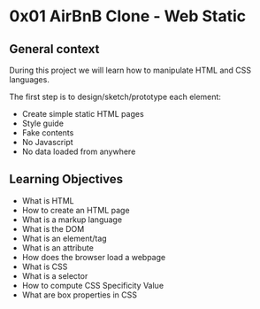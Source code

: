 # 0x01 AirBnB Clone - Web Static


## General context


During this project we will learn how to manipulate HTML and CSS languages.

The first step is to design/sketch/prototype each element:
* Create simple static HTML pages
* Style guide
* Fake contents
* No Javascript
* No data loaded from anywhere


## Learning Objectives


* What is HTML
* How to create an HTML page
* What is a markup language
* What is the DOM
* What is an element/tag
* What is an attribute
* How does the browser load a webpage
* What is CSS
* What is a selector
* How to compute CSS Specificity Value
* What are box properties in CSS
